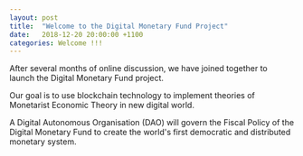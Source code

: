 ```yaml
---
layout: post
title:  "Welcome to the Digital Monetary Fund Project"
date:   2018-12-20 20:00:00 +1100
categories: Welcome !!!
---
```


After several months of online discussion, we have joined together to launch the Digital Monetary Fund project.

Our goal is to use blockchain technology to implement theories of Monetarist Economic Theory in new digital world.

A Digital Autonomous Organisation (DAO) will govern the Fiscal Policy of the Digital Monetary Fund to create the world's first democratic and distributed monetary system.

